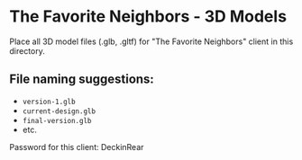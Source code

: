 # The Favorite Neighbors - 3D Models

Place all 3D model files (.glb, .gltf) for "The Favorite Neighbors" client in this directory.

## File naming suggestions:
- `version-1.glb`
- `current-design.glb`
- `final-version.glb`
- etc.

Password for this client: DeckinRear

